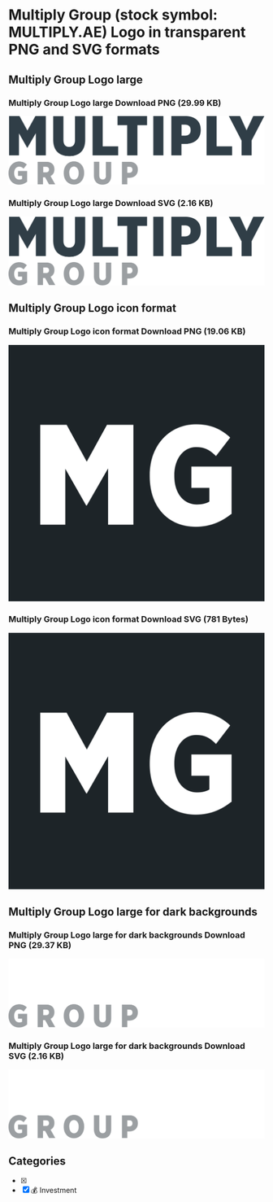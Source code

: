 # Multiply Group (stock symbol: MULTIPLY.AE) Logo in transparent PNG and SVG formats

## Multiply Group Logo large

### Multiply Group Logo large Download PNG (29.99 KB)

![Multiply Group Logo large Download PNG (29.99 KB)](/img/orig/MULTIPLY.AE_BIG-e6ed5774.png)

### Multiply Group Logo large Download SVG (2.16 KB)

![Multiply Group Logo large Download SVG (2.16 KB)](/img/orig/MULTIPLY.AE_BIG-91414da3.svg)

## Multiply Group Logo icon format

### Multiply Group Logo icon format Download PNG (19.06 KB)

![Multiply Group Logo icon format Download PNG (19.06 KB)](/img/orig/MULTIPLY.AE-a0a8e6a7.png)

### Multiply Group Logo icon format Download SVG (781 Bytes)

![Multiply Group Logo icon format Download SVG (781 Bytes)](/img/orig/MULTIPLY.AE-41b799c5.svg)

## Multiply Group Logo large for dark backgrounds

### Multiply Group Logo large for dark backgrounds Download PNG (29.37 KB)

![Multiply Group Logo large for dark backgrounds Download PNG (29.37 KB)](/img/orig/MULTIPLY.AE_BIG.D-8ba7e8ed.png)

### Multiply Group Logo large for dark backgrounds Download SVG (2.16 KB)

![Multiply Group Logo large for dark backgrounds Download SVG (2.16 KB)](/img/orig/MULTIPLY.AE_BIG.D-6471ae21.svg)



## Categories
- [x] 
- [x] 💰 Investment
